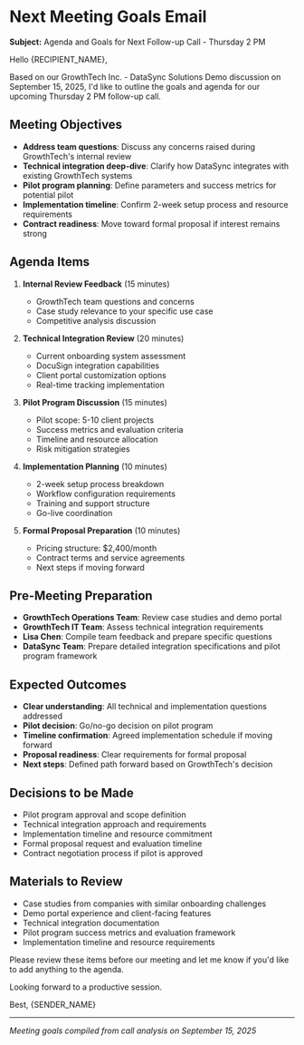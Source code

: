 # Next Meeting Goals Email

**Subject:** Agenda and Goals for Next Follow-up Call - Thursday 2 PM

Hello {RECIPIENT_NAME},

Based on our GrowthTech Inc. - DataSync Solutions Demo discussion on September 15, 2025, I'd like to outline the goals and agenda for our upcoming Thursday 2 PM follow-up call.

## Meeting Objectives
- **Address team questions**: Discuss any concerns raised during GrowthTech's internal review
- **Technical integration deep-dive**: Clarify how DataSync integrates with existing GrowthTech systems
- **Pilot program planning**: Define parameters and success metrics for potential pilot
- **Implementation timeline**: Confirm 2-week setup process and resource requirements
- **Contract readiness**: Move toward formal proposal if interest remains strong

## Agenda Items
1. **Internal Review Feedback** (15 minutes)
   - GrowthTech team questions and concerns
   - Case study relevance to your specific use case
   - Competitive analysis discussion

2. **Technical Integration Review** (20 minutes)
   - Current onboarding system assessment
   - DocuSign integration capabilities
   - Client portal customization options
   - Real-time tracking implementation

3. **Pilot Program Discussion** (15 minutes)
   - Pilot scope: 5-10 client projects
   - Success metrics and evaluation criteria
   - Timeline and resource allocation
   - Risk mitigation strategies

4. **Implementation Planning** (10 minutes)
   - 2-week setup process breakdown
   - Workflow configuration requirements
   - Training and support structure
   - Go-live coordination

5. **Formal Proposal Preparation** (10 minutes)
   - Pricing structure: $2,400/month
   - Contract terms and service agreements
   - Next steps if moving forward

## Pre-Meeting Preparation
- **GrowthTech Operations Team**: Review case studies and demo portal
- **GrowthTech IT Team**: Assess technical integration requirements
- **Lisa Chen**: Compile team feedback and prepare specific questions
- **DataSync Team**: Prepare detailed integration specifications and pilot program framework

## Expected Outcomes
- **Clear understanding**: All technical and implementation questions addressed
- **Pilot decision**: Go/no-go decision on pilot program
- **Timeline confirmation**: Agreed implementation schedule if moving forward
- **Proposal readiness**: Clear requirements for formal proposal
- **Next steps**: Defined path forward based on GrowthTech's decision

## Decisions to be Made
- Pilot program approval and scope definition
- Technical integration approach and requirements
- Implementation timeline and resource commitment
- Formal proposal request and evaluation timeline
- Contract negotiation process if pilot is approved

## Materials to Review
- Case studies from companies with similar onboarding challenges
- Demo portal experience and client-facing features
- Technical integration documentation
- Pilot program success metrics and evaluation framework
- Implementation timeline and resource requirements

Please review these items before our meeting and let me know if you'd like to add anything to the agenda.

Looking forward to a productive session.

Best,
{SENDER_NAME}

---
*Meeting goals compiled from call analysis on September 15, 2025*